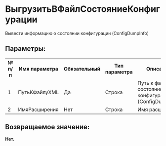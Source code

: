 ﻿
<h1>ВыгрузитьВФайлСостояниеКонфигурации</h1>
<p class="funcdesc">Вывести информацию о состоянии конфигурации (ConfigDumpInfo)<br /></p><h2>Параметры:</h2><table>
<tr>
  <th height="16" width="10%"><b>№ п/п</b></th>
  <th height="16" width="20%"><b>Имя параметра</b></th>
  <th height="16" width="10%"><b>Обязательный</b></th>
  <th height="16" width="20%"><b>Тип параметра</b></th>
  <th height="16" width="40%"><b>Описание</b></th>	
</tr><tr>
  <td >1</td>
  <td >ПутьКФайлуXML</td>
  <td >Да</td>
  <td >Строка</td>
  <td >Путь к файлу состояния конфигурации (ConfigDumpInfo)</td>	
</tr><tr>
  <td >2</td>
  <td >ИмяРасширения</td>
  <td >Нет</td>
  <td >Строка</td>
  <td >Имя расширения</td>	
</tr></table><h2>Возвращаемое значение:</h2>
<b>Нет. </b><br />

